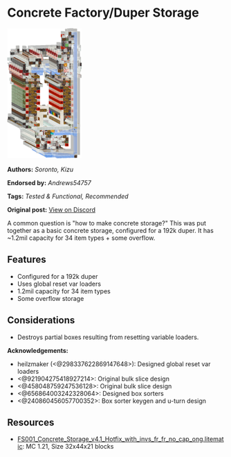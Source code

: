 # Concrete Factory/Duper Storage
<img alt="area_render_13_.png" src="images/area_render_13_.png?raw=1" height="300px">

**Authors:** *Soronto, Kizu*

**Endorsed by:** *Andrews54757*

**Tags:** *Tested & Functional, Recommended*

**Original post:** [View on Discord](https://discord.com/channels/1375556143186837695/1390478055163822130)

A common question is "how to make concrete storage?" This was put together as a basic concrete storage, configured for a 192k duper. It has ~1.2mil capacity for 34 item types + some overflow.

## Features
- Configured for a 192k duper
- Uses global reset var loaders
- 1.2mil capacity for 34 item types
- Some overflow storage

## Considerations
- Destroys partial boxes resulting from resetting variable loaders.

**Acknowledgements:**
- heilzmaker (<@298337622869147648>): Designed global reset var loaders
- <@921904275418927214>: Original bulk slice design
- <@458048759247536128>: Original bulk slice design
- <@656864003242328064>: Designed box sorters
- <@240860456057700352>: Box sorter keygen and u-turn design

## Resources
- [FS001_Concrete_Storage_v4.1_Hotfix_with_invs_fr_fr_no_cap_ong.litematic](attachments/FS001_Concrete_Storage_v4.1_Hotfix_with_invs_fr_fr_no_cap_ong.litematic): MC 1.21, Size 32x44x21 blocks

